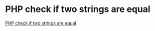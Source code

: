 # PHP check if two strings are equal
[PHP check if two strings are equal](https://aiwithcloud.com/2022/09/15/php_check_if_two_strings_are_equal/)